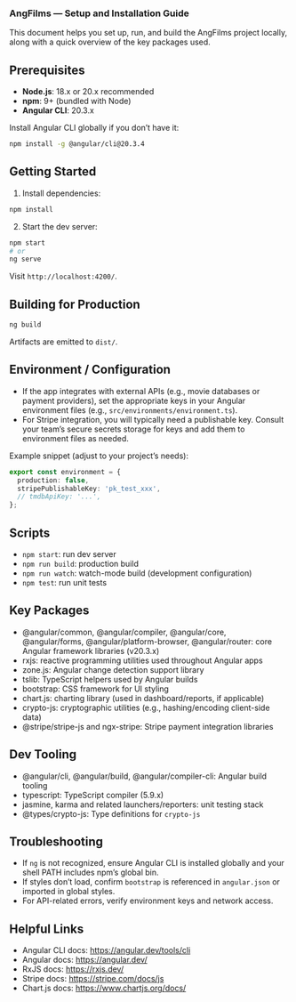 ### AngFilms — Setup and Installation Guide

This document helps you set up, run, and build the AngFilms project locally, along with a quick overview of the key packages used.

## Prerequisites
- **Node.js**: 18.x or 20.x recommended
- **npm**: 9+ (bundled with Node)
- **Angular CLI**: 20.3.x

Install Angular CLI globally if you don’t have it:

```bash
npm install -g @angular/cli@20.3.4
```

## Getting Started
1) Install dependencies:

```bash
npm install
```

2) Start the dev server:

```bash
npm start
# or
ng serve
```

Visit `http://localhost:4200/`.

## Building for Production

```bash
ng build
```

Artifacts are emitted to `dist/`.

## Environment / Configuration
- If the app integrates with external APIs (e.g., movie databases or payment providers), set the appropriate keys in your Angular environment files (e.g., `src/environments/environment.ts`).
- For Stripe integration, you will typically need a publishable key. Consult your team’s secure secrets storage for keys and add them to environment files as needed.

Example snippet (adjust to your project’s needs):

```ts
export const environment = {
  production: false,
  stripePublishableKey: 'pk_test_xxx',
  // tmdbApiKey: '...',
};
```

## Scripts
- `npm start`: run dev server
- `npm run build`: production build
- `npm run watch`: watch-mode build (development configuration)
- `npm test`: run unit tests

## Key Packages
- @angular/common, @angular/compiler, @angular/core, @angular/forms, @angular/platform-browser, @angular/router: core Angular framework libraries (v20.3.x)
- rxjs: reactive programming utilities used throughout Angular apps
- zone.js: Angular change detection support library
- tslib: TypeScript helpers used by Angular builds
- bootstrap: CSS framework for UI styling
- chart.js: charting library (used in dashboard/reports, if applicable)
- crypto-js: cryptographic utilities (e.g., hashing/encoding client-side data)
- @stripe/stripe-js and ngx-stripe: Stripe payment integration libraries

## Dev Tooling
- @angular/cli, @angular/build, @angular/compiler-cli: Angular build tooling
- typescript: TypeScript compiler (5.9.x)
- jasmine, karma and related launchers/reporters: unit testing stack
- @types/crypto-js: Type definitions for `crypto-js`

## Troubleshooting
- If `ng` is not recognized, ensure Angular CLI is installed globally and your shell PATH includes npm’s global bin.
- If styles don’t load, confirm `bootstrap` is referenced in `angular.json` or imported in global styles.
- For API-related errors, verify environment keys and network access.

## Helpful Links
- Angular CLI docs: https://angular.dev/tools/cli
- Angular docs: https://angular.dev/
- RxJS docs: https://rxjs.dev/
- Stripe docs: https://stripe.com/docs/js
- Chart.js docs: https://www.chartjs.org/docs/


